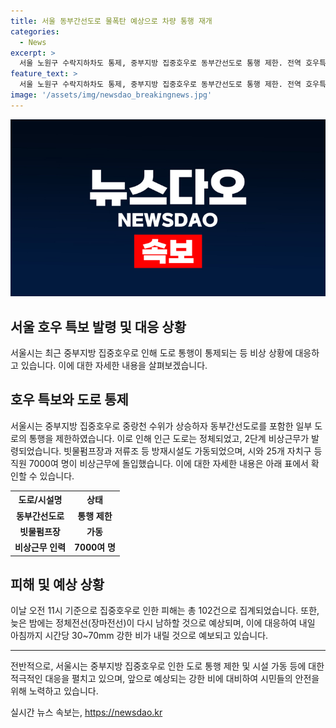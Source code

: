 ```yaml
---
title: 서울 동부간선도로 물폭탄 예상으로 차량 통행 재개
categories:
  - News
excerpt: >
  서울 노원구 수락지하차도 통제, 중부지방 집중호우로 동부간선도로 통행 제한. 전역 호우특보는 해제됐지만 피해는 총 102건, 이후 증가 가능성 있음. 방재시설 40곳, 저류조 5곳 등 가동. 내일 아침까지 30~70mm 강한 비 예상.
feature_text: >
  서울 노원구 수락지하차도 통제, 중부지방 집중호우로 동부간선도로 통행 제한. 전역 호우특보는 해제됐지만 피해는 총 102건, 이후 증가 가능성 있음. 방재시설 40곳, 저류조 5곳 등 가동. 내일 아침까지 30~70mm 강한 비 예상.
image: '/assets/img/newsdao_breakingnews.jpg'
---
```


<p><img src="/assets/img/newsdao_breakingnews.jpg" alt="koreaapp 속보" /></p>

<h2>서울 호우 특보 발령 및 대응 상황</h2>

<p data-ke-size="size16">서울시는 최근 중부지방 집중호우로 인해 도로 통행이 통제되는 등 비상 상황에 대응하고 있습니다. 이에 대한 자세한 내용을 살펴보겠습니다.</p>

<h2>호우 특보와 도로 통제</h2>

<p data-ke-size="size16">서울시는 중부지방 집중호우로 중랑천 수위가 상승하자 동부간선도로를 포함한 일부 도로의 통행을 제한하였습니다. 이로 인해 인근 도로는 정체되었고, 2단계 비상근무가 발령되었습니다. 빗물펌프장과 저류조 등 방재시설도 가동되었으며, 시와 25개 자치구 등 직원 7000여 명이 비상근무에 돌입했습니다. 이에 대한 자세한 내용은 아래 표에서 확인할 수 있습니다.</p>

<table>
  <tr>
    <th>도로/시설명</th>
    <th>상태</th>
  </tr>
  <tr>
    <td style="text-align: center; height: 17px;"><b>동부간선도로</b></td>
    <td style="text-align: center; height: 17px;"><b>통행 제한</b></td>
  </tr>
  <tr>
    <td style="text-align: center; height: 17px;"><b>빗물펌프장</b></td>
    <td style="text-align: center; height: 17px;"><b>가동</b></td>
  </tr>
  <tr>
    <td style="text-align: center; height: 17px;"><b>비상근무 인력</b></td>
    <td style="text-align: center; height: 17px;"><b>7000여 명</b></td>
  </tr>
</table>

<h2>피해 및 예상 상황</h2>

<p data-ke-size="size16">이날 오전 11시 기준으로 집중호우로 인한 피해는 총 102건으로 집계되었습니다. 또한, 늦은 밤에는 정체전선(장마전선)이 다시 남하할 것으로 예상되며, 이에 대응하여 내일 아침까지 시간당 30~70mm 강한 비가 내릴 것으로 예보되고 있습니다.</p>

<hr>

<p data-ke-size="size16">전반적으로, 서울시는 중부지방 집중호우로 인한 도로 통행 제한 및 시설 가동 등에 대한 적극적인 대응을 펼치고 있으며, 앞으로 예상되는 강한 비에 대비하여 시민들의 안전을 위해 노력하고 있습니다.</p>
실시간 뉴스 속보는, <a href="https://newsdao.kr" rel="dofollow">https://newsdao.kr</a>


